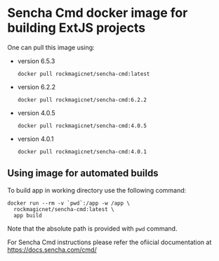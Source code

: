 # Sencha Cmd docker image for building ExtJS projects

One can pull this image using:
* version 6.5.3

  ```docker pull rockmagicnet/sencha-cmd:latest```
* version 6.2.2

  ```docker pull rockmagicnet/sencha-cmd:6.2.2```
* version 4.0.5

  ```docker pull rockmagicnet/sencha-cmd:4.0.5```
* version 4.0.1

  ```docker pull rockmagicnet/sencha-cmd:4.0.1```

## Using image for automated builds

To build app in working directory use the following command:

```
docker run --rm -v `pwd`:/app -w /app \
  rockmagicnet/sencha-cmd:latest \
  app build
```

Note that the absolute path is provided with `pwd` command.

For Sencha Cmd instructions please refer the ofiicial documentation at https://docs.sencha.com/cmd/